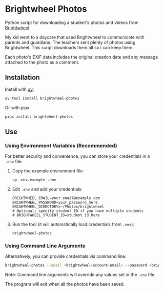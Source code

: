 # Brightwheel Photos

Python script for downloading a student's photos and videos from
[Brightwheel](https://schools.mybrightwheel.com).

My kid went to a daycare that used Brightwheel to communicate with parents and
guardians. The teachers sent plenty of photos using Brightwheel. This script
downloads them all so I can keep them.

Each photo's EXIF data includes the original creation date and any message
attached to the photo as a comment.

## Installation

Install with [uv](https://docs.astral.sh/uv/):

```sh
uv tool install brightwheel-photos
```

Or with pipx:

```sh
pipx install brightwheel-photos
```

## Use

### Using Environment Variables (Recommended)

For better security and convenience, you can store your credentials in a `.env` file:

1. Copy the example environment file:
   ```sh
   cp .env.example .env
   ```

2. Edit `.env` and add your credentials:
   ```env
   BRIGHTWHEEL_EMAIL=your.email@example.com
   BRIGHTWHEEL_PASSWORD=your_password_here
   BRIGHTWHEEL_DIRECTORY=~/Photos/brightwheel
   # Optional: specify student ID if you have multiple students
   # BRIGHTWHEEL_STUDENT_ID=student_id_here
   ```

3. Run the tool (it will automatically load credentials from `.env`):
   ```sh
   brightwheel-photos
   ```

### Using Command Line Arguments

Alternatively, you can provide credentials via command line:

```sh
brightwheel-photos --email <brightwheel-account-email> --password <brightwheel-account-password> --directory ~/Photos/brightwheel
```

Note: Command line arguments will override any values set in the `.env` file.

The program will exit when all the photos have been saved.
